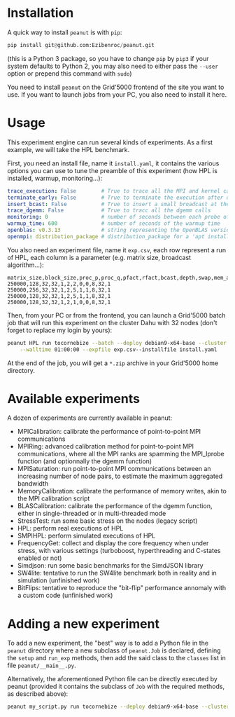 # Installation

A quick way to install `peanut` is with `pip`:
```py
pip install git@github.com:Ezibenroc/peanut.git
```
(this is a Python 3 package, so you have to change `pip` by `pip3` if your system defaults to Python 2, you may also
need to either pass the `--user` option or prepend this command with `sudo`)

You need to install `peanut` on the Grid'5000 frontend of the site you want to use. If you want to launch jobs from your
PC, you also need to install it here.

# Usage

This experiment engine can run several kinds of experiments. As a first example, we will take the HPL benchmark.

First, you need an install file, name it `install.yaml`, it contains the various options you can use to tune the
preamble of this experiment (how HPL is installed, warmup, monitoring...):
```yaml
trace_execution: False        # True to trace all the MPI and kernel calls
terminate_early: False        # True to terminate the execution after only 5 iterations
insert_bcast: False           # True to insert a small broadcast at the start and end of the main function
trace_dgemm: False            # True to tracc all the dgemm calls
monitoring: 0                 # number of seconds between each probe of the monitoring script, 0 to disable
warmup_time: 600              # number of seconds of the warmup time
openblas: v0.3.13             # string representing the OpenBLAS version to install
openmpi: distribution_package # distribution_package for a 'apt install openmpi', a version string (like "4.1.0") for an installation from source (warning: experimental)
```

You also need an experiment file, name it `exp.csv`, each row represent a run of HPL, each column is a parameter (e.g.
matrix size, broadcast algorithm...):
```csv
matrix_size,block_size,proc_p,proc_q,pfact,rfact,bcast,depth,swap,mem_align,process_per_node,thread_per_process
250000,128,32,32,1,2,2,0,0,8,32,1
250000,256,32,32,1,2,5,1,1,8,32,1
250000,128,32,32,1,2,5,1,1,8,32,1
250000,128,32,32,1,2,1,0,0,8,32,1
```

Then, from your PC or from the frontend, you can launch a Grid'5000 batch job that will run this experiment on the
cluster Dahu with 32 nodes (don't forget to replace my login by yours):
```sh
peanut HPL run tocornebize --batch --deploy debian9-x64-base --cluster dahu --nbnodes 32 \
    --walltime 01:00:00 --expfile exp.csv--installfile install.yaml
```

At the end of the job, you will get a `*.zip` archive in your Grid'5000 home directory.


# Available experiments

A dozen of experiments are currently available in peanut:
- MPICalibration: calibrate the performance of point-to-point MPI communications
- MPIRing: advanced calibration method for point-to-point MPI communications, where all the MPI ranks are spamming the
  MPI_Iprobe function (and optionnally the dgemm function)
- MPISaturation: run point-to-point MPI communications between an increasing number of node pairs, to estimate the
  maximum aggregated bandwidth
- MemoryCalibration: calibrate the performance of memory writes, akin to the MPI calibration script
- BLASCalibration: calibrate the performance of the dgemm function, either in single-threaded or in multi-threaded mode
- StressTest: run some basic stress on the nodes (legacy script)
- HPL: perform real executions of HPL
- SMPIHPL: perform simulated executions of HPL
- FrequencyGet: collect and display the core frequency when under stress, with various settings (turboboost,
  hyperthreading and C-states enabled or not)
- Simdjson: run some basic benchmarks for the SimdJSON library
- SW4lite: tentative to run the SW4lite benchmark both in reality and in simulation (unfinished work)
- BitFlips: tentative to reproduce the "bit-flip" performance annomaly with a custom code (unfinished work)

# Adding a new experiment

To add a new experiment, the "best" way is to add a Python file in the `peanut` directory where a new subclass of
`peanut.Job` is declared, defining the `setup` and `run_exp` methods, then add the said class to the `classes` list in
file `peanut/__main__.py`.

Alternatively, the aforementioned Python file can be directly executed by peanut (provided it contains the subclass of
`Job` with the required methods, as described above):
```sh
peanut my_script.py run tocornebize --deploy debian9-x64-base --cluster dahu --nbnodes 2 --walltime 00:20:00
```
